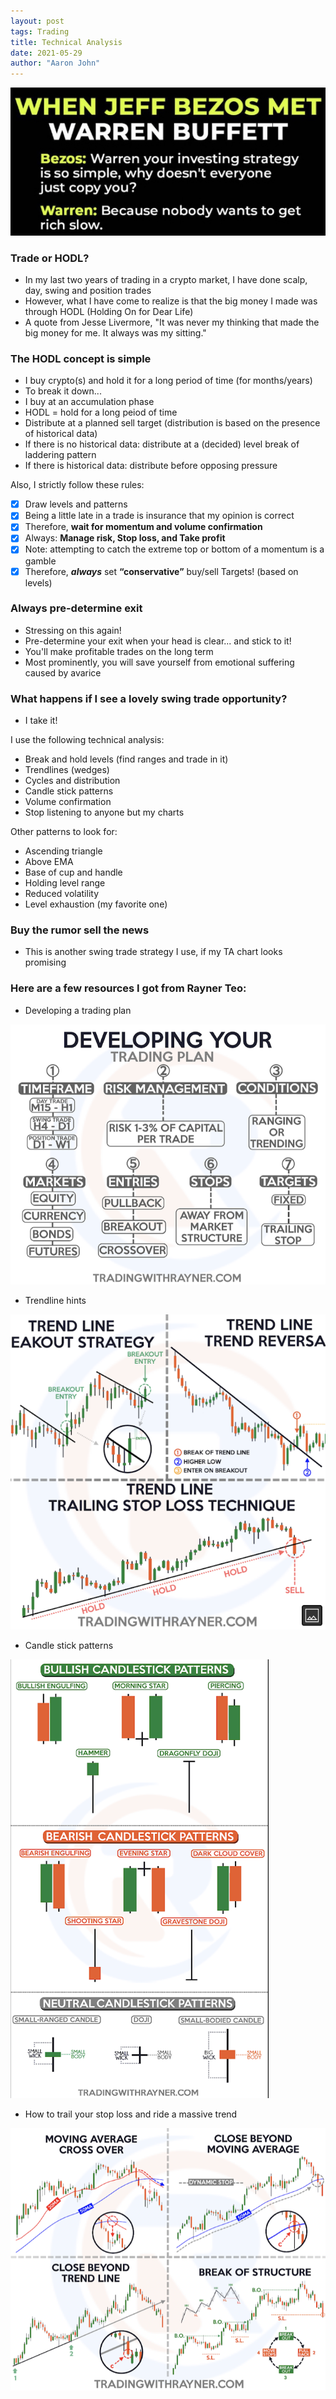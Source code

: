 ```yaml
---
layout: post
tags: Trading
title: Technical Analysis
date: 2021-05-29
author: "Aaron John"
---
```


![](/assets/trading/jeff.jpg)

### Trade or HODL?

- In my last two years of trading in a crypto market, I have done scalp, day, swing and position trades
- However, what I have come to realize is that the big money I made was through HODL (Holding On for Dear Life)
- A quote from Jesse Livermore, "It was never my thinking that made the big money for me. It always was my sitting."

### The HODL concept is simple

- I buy crypto(s) and hold it for a long period of time (for months/years)
- To break it down... 
- I buy at an accumulation phase
- HODL = hold for a long peiod of time
- Distribute at a planned sell target (distribution is based on the presence of historical data)
- If there is no historical data: distribute at a (decided) level break of laddering pattern
- If there is historical data: distribute before opposing pressure

Also, I strictly follow these rules:

- [x] Draw levels and patterns
- [x] Being a little late in a trade is insurance that my opinion is correct
- [x] Therefore, **wait for momentum and volume confirmation**
- [x] Always: **Manage risk, Stop loss, and Take profit**
- [x] Note: attempting to catch the extreme top or bottom of a momentum is a gamble
- [x] Therefore, **_always_** set **“conservative”** buy/sell Targets! (based on levels)

### Always pre-determine exit

- Stressing on this again!
- Pre-determine your exit when your head is clear... and stick to it!
- You'll make profitable trades on the long term
- Most prominently, you will save yourself from emotional suffering caused by avarice

### What happens if I see a lovely swing trade opportunity?

- I take it!

I use the following technical analysis:
- Break and hold levels (find ranges and trade in it)
- Trendlines (wedges)
- Cycles and distribution
- Candle stick patterns
- Volume confirmation
- Stop listening to anyone but my charts

Other patterns to look for:
- Ascending triangle
- Above EMA
- Base of cup and handle
- Holding level range
- Reduced volatility
- Level exhaustion (my favorite one)

### Buy the rumor sell the news

- This is another swing trade strategy I use, if my TA chart looks promising

### Here are a few resources I got from Rayner Teo:

- Developing a trading plan

![](/assets/trading/plan.png)

- Trendline hints

![](/assets/trading/trend.png)

- Candle stick patterns

![](/assets/trading/candle.png)

- How to trail your stop loss and ride a massive trend 

![](/assets/trading/stoploss.png)
